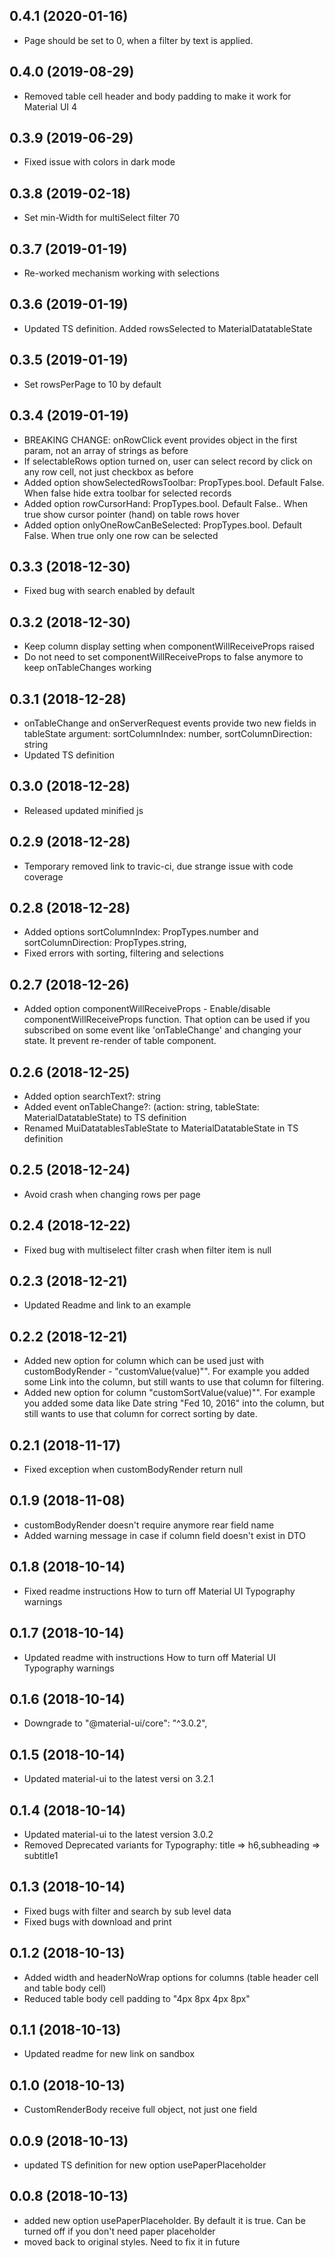 <a name="0.4.1"></a>
## 0.4.1 (2020-01-16)

* Page should be set to 0, when a filter by text is applied.

<a name="0.4.0"></a>
## 0.4.0 (2019-08-29)

* Removed table cell header and body padding to make it work for Material UI 4

<a name="0.3.9"></a>
## 0.3.9 (2019-06-29)

* Fixed issue with colors in dark mode

<a name="0.3.8"></a>
## 0.3.8 (2019-02-18)

* Set min-Width for multiSelect filter 70

<a name="0.3.7"></a>
## 0.3.7 (2019-01-19)

* Re-worked mechanism working with selections 

<a name="0.3.6"></a>
## 0.3.6 (2019-01-19)

* Updated TS definition. Added rowsSelected to MaterialDatatableState

<a name="0.3.5"></a>
## 0.3.5 (2019-01-19)

* Set rowsPerPage to 10 by default

<a name="0.3.4"></a>
## 0.3.4 (2019-01-19)

* BREAKING CHANGE: onRowClick event provides object in the first param, not an array of strings as before 
* If selectableRows option turned on, user can select record by click on any row cell, not just checkbox as before
* Added option showSelectedRowsToolbar: PropTypes.bool. Default False. When false hide extra toolbar for selected records
* Added option rowCursorHand: PropTypes.bool. Default False.. When true show cursor pointer (hand) on table rows hover
* Added option onlyOneRowCanBeSelected: PropTypes.bool. Default False. When true only one row can be selected
   
<a name="0.3.3"></a>
## 0.3.3 (2018-12-30)

* Fixed bug with search enabled by default     

<a name="0.3.2"></a>
## 0.3.2 (2018-12-30)

* Keep column display setting when componentWillReceiveProps raised    
* Do not need to set componentWillReceiveProps to false anymore to keep onTableChanges working 

<a name="0.3.1"></a>
## 0.3.1 (2018-12-28)

* onTableChange and onServerRequest events provide two new fields in tableState argument: sortColumnIndex: number, sortColumnDirection: string 
* Updated TS definition 

<a name="0.3.0"></a>
## 0.3.0 (2018-12-28)

* Released updated minified js

<a name="0.2.9"></a>
## 0.2.9 (2018-12-28)

* Temporary removed link to travic-ci, due strange issue with code coverage

<a name="0.2.8"></a>
## 0.2.8 (2018-12-28)

* Added options sortColumnIndex: PropTypes.number and sortColumnDirection: PropTypes.string,
* Fixed errors with sorting, filtering and selections

<a name="0.2.7"></a>
## 0.2.7 (2018-12-26)

* Added option componentWillReceiveProps - Enable/disable componentWillReceiveProps function. That option can be used if you subscribed on some event like 'onTableChange' and changing your state. It prevent re-render of table component.

<a name="0.2.6"></a>
## 0.2.6 (2018-12-25)

* Added option searchText?: string
* Added event onTableChange?: (action: string, tableState: MaterialDatatableState) to TS definition
* Renamed MuiDatatablesTableState to MaterialDatatableState in TS definition

<a name="0.2.5"></a>
## 0.2.5 (2018-12-24)

* Avoid crash when changing rows per page

<a name="0.2.4"></a>
## 0.2.4 (2018-12-22)

* Fixed bug with multiselect filter crash when filter item is null  

<a name="0.2.3"></a>
## 0.2.3 (2018-12-21)

* Updated Readme and link to an example 

<a name="0.2.2"></a>
## 0.2.2 (2018-12-21)

* Added new option for column which can be used just with customBodyRender - "customValue(value)"". For example you added some Link into the column, but still wants to use that column for filtering. 
* Added new option for column "customSortValue(value)"". For example you added some data like Date string "Fed 10, 2016" into the column, but still wants to use that column for correct sorting by date.

<a name="0.2.1"></a>
## 0.2.1 (2018-11-17)

* Fixed exception when customBodyRender return null

<a name="0.1.9"></a>
## 0.1.9 (2018-11-08)

* customBodyRender doesn't require anymore rear field name
* Added warning message in case if column field doesn't exist in DTO

<a name="0.1.8"></a>
## 0.1.8 (2018-10-14)

* Fixed readme instructions How to turn off Material UI Typography warnings

<a name="0.1.7"></a>
## 0.1.7 (2018-10-14)

* Updated readme with instructions How to turn off Material UI Typography warnings

## 0.1.6 (2018-10-14)

* Downgrade to "@material-ui/core": "^3.0.2",

## 0.1.5 (2018-10-14)

* Updated material-ui to the latest versi   on 3.2.1

<a name="0.1.4"></a>
## 0.1.4 (2018-10-14)

* Updated material-ui to the latest version 3.0.2
* Removed Deprecated variants for Typography: title => h6,subheading => subtitle1

<a name="0.1.3"></a>
## 0.1.3 (2018-10-14)

* Fixed bugs with filter and search by sub level data
* Fixed bugs with download and print 

<a name="0.1.2"></a>
## 0.1.2 (2018-10-13)

* Added width and headerNoWrap options for columns (table header cell and table body cell)
* Reduced table body cell padding to "4px 8px 4px 8px"

<a name="0.1.1"></a>
## 0.1.1 (2018-10-13)

* Updated readme for new link on sandbox

<a name="0.1.0"></a>
## 0.1.0 (2018-10-13)

* CustomRenderBody receive full object, not just one field

<a name="0.0.9"></a>
## 0.0.9 (2018-10-13)

* updated TS definition for new option usePaperPlaceholder

<a name="0.0.8"></a>
## 0.0.8 (2018-10-13)

* added new option usePaperPlaceholder. By default it is true. Can be turned off if you don't need paper placeholder
* moved back to original styles. Need to fix it in future


